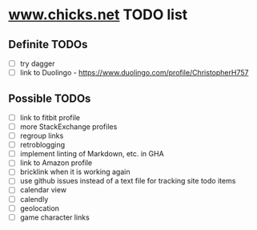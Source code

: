 # www.chicks.net TODO list

## Definite TODOs
- [ ] try dagger
- [ ] link to Duolingo - https://www.duolingo.com/profile/ChristopherH757

## Possible TODOs
- [ ] link to fitbit profile
- [ ] more StackExchange profiles
- [ ] regroup links
- [ ] retroblogging
- [ ] implement linting of Markdown, etc. in GHA
- [ ] link to Amazon profile
- [ ] bricklink when it is working again
- [ ] use github issues instead of a text file for tracking site todo items
- [ ] calendar view
- [ ] calendly
- [ ] geolocation
- [ ] game character links
